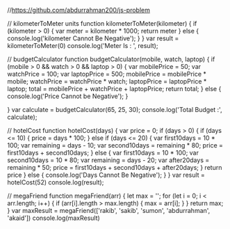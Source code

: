 //https://github.com/abdurrahman200/js-problem

// kilometerToMeter units
function kilometerToMeter(kilometer) {
    if (kilometer > 0) {
        var meter = kilometer * 1000;
        return meter
    }
    else {
        console.log('kilometer Cannot Be Negative');
    }
}
var result = kilometerToMeter(0)
console.log('Meter Is : ', result);

// budgetCalculator
function budgetCalculator(mobile, watch, laptop) {
    if (mobile > 0 && watch > 0 && laptop > 0) {
        var mobilePrice = 50;
        var watchPrice = 100;
        var laptopPrice = 500;
        mobilePrice = mobilePrice * mobile;
        watchPrice = watchPrice * watch;
        laptopPrice = laptopPrice * laptop;
        total = mobilePrice + watchPrice + laptopPrice;
        return total;
    }
    else {
        console.log('Price Cannot be Negative');
    }


}
var calculate = budgetCalculator(65, 25, 30);
console.log('Total Budget :', calculate);

// hotelCost
function hotelCost(days) {
    var price = 0;
    if (days > 0) {
        if (days <= 10) {
            price = days * 100;
        }
        else if (days <= 20) {
            var first10days = 10 * 100;
            var remaining = days - 10;
            var second10days = remaining * 80;
            price = first10days + second10days;
        }
        else {
            var first10days = 10 * 100;
            var second10days = 10 * 80;
            var remaining = days - 20;
            var after20days = remaining * 50;
            price = first10days + second10days + after20days;
        }
        return price
    }
    else {
        console.log('Days Cannot Be Negative');
    }
}
var result = hotelCost(52)
console.log(result);

// megaFriend
function megaFriend(arr) {
    let max = '';
    for (let i = 0; i < arr.length; i++) {
        if (arr[i].length > max.length) {
            max = arr[i];
        }
    }
    return max;
}
var maxResult = megaFriend(['rakib', 'sakib', 'sumon', 'abdurrahman', 'akaid'])
console.log(maxResult)

